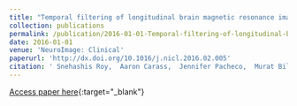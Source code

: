 ```yaml
---
title: "Temporal filtering of longitudinal brain magnetic resonance images for consistent segmentation"
collection: publications
permalink: /publication/2016-01-01-Temporal-filtering-of-longitudinal-brain-magnetic-resonance-images-for-consistent-segmentation
date: 2016-01-01
venue: 'NeuroImage: Clinical'
paperurl: 'http://dx.doi.org/10.1016/j.nicl.2016.02.005'
citation: ' Snehashis Roy,  Aaron Carass,  Jennifer Pacheco,  Murat Bilgel,  Susan Resnick,  Jerry Prince,  Dzung Pham, &quot;Temporal filtering of longitudinal brain magnetic resonance images for consistent segmentation.&quot; NeuroImage: Clinical, 2016.'
---
```

[Access paper here](http://dx.doi.org/10.1016/j.nicl.2016.02.005){:target="_blank"}

